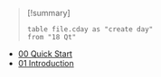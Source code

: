 > [!summary] 
> ```dataview
> table file.cday as "create day"
> from "18 Qt"

- [00 Quick Start](../../../18%20Qt/00%20Quick%20Start.md)
- [01 Introduction](../../../18%20Qt/01%20Introduction.md)
